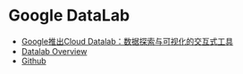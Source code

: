 # Google DataLab
- [Google推出Cloud Datalab：数据探索与可视化的交互式工具](http://www.cnbeta.com/articles/438523.htm)
- [Datalab Overview](https://cloud.google.com/datalab/overview)
- [Github](https://github.com/GoogleCloudPlatform/datalab)
